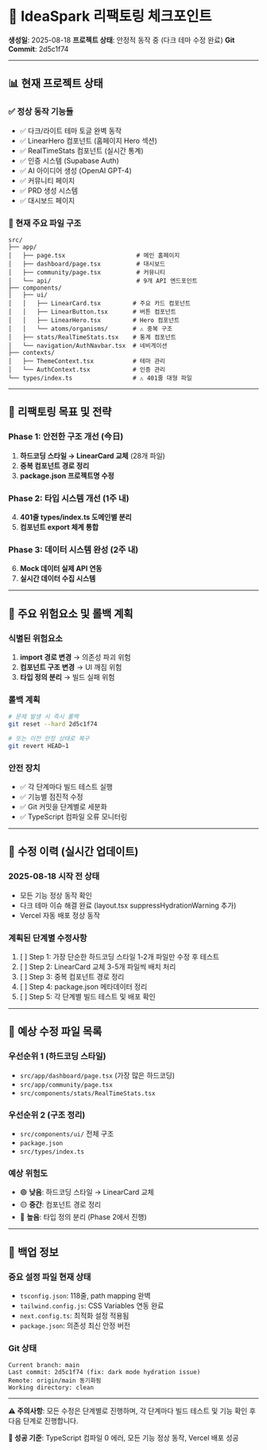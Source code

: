 # 🔧 IdeaSpark 리팩토링 체크포인트

**생성일**: 2025-08-18
**프로젝트 상태**: 안정적 동작 중 (다크 테마 수정 완료)
**Git Commit**: 2d5c1f74

---

## 📊 현재 프로젝트 상태

### **✅ 정상 동작 기능들**
- ✅ 다크/라이트 테마 토글 완벽 동작
- ✅ LinearHero 컴포넌트 (홈페이지 Hero 섹션)
- ✅ RealTimeStats 컴포넌트 (실시간 통계)
- ✅ 인증 시스템 (Supabase Auth)
- ✅ AI 아이디어 생성 (OpenAI GPT-4)
- ✅ 커뮤니티 페이지
- ✅ PRD 생성 시스템
- ✅ 대시보드 페이지

### **📁 현재 주요 파일 구조**
```
src/
├── app/
│   ├── page.tsx                    # 메인 홈페이지
│   ├── dashboard/page.tsx          # 대시보드
│   ├── community/page.tsx          # 커뮤니티
│   └── api/                        # 9개 API 엔드포인트
├── components/
│   ├── ui/
│   │   ├── LinearCard.tsx         # 주요 카드 컴포넌트
│   │   ├── LinearButton.tsx       # 버튼 컴포넌트
│   │   ├── LinearHero.tsx         # Hero 컴포넌트
│   │   └── atoms/organisms/       # ⚠️ 중복 구조
│   ├── stats/RealTimeStats.tsx    # 통계 컴포넌트
│   └── navigation/AuthNavbar.tsx  # 네비게이션
├── contexts/
│   ├── ThemeContext.tsx           # 테마 관리
│   └── AuthContext.tsx            # 인증 관리
└── types/index.ts                 # ⚠️ 401줄 대형 파일
```

---

## 🎯 리팩토링 목표 및 전략

### **Phase 1: 안전한 구조 개선 (今日)**
1. **하드코딩 스타일 → LinearCard 교체** (28개 파일)
2. **중복 컴포넌트 경로 정리**
3. **package.json 프로젝트명 수정**

### **Phase 2: 타입 시스템 개선 (1주 내)**
4. **401줄 types/index.ts 도메인별 분리**
5. **컴포넌트 export 체계 통합**

### **Phase 3: 데이터 시스템 완성 (2주 내)**
6. **Mock 데이터 실제 API 연동**
7. **실시간 데이터 수집 시스템**

---

## 🚨 주요 위험요소 및 롤백 계획

### **식별된 위험요소**
1. **import 경로 변경** → 의존성 파괴 위험
2. **컴포넌트 구조 변경** → UI 깨짐 위험  
3. **타입 정의 분리** → 빌드 실패 위험

### **롤백 계획**
```bash
# 문제 발생 시 즉시 롤백
git reset --hard 2d5c1f74

# 또는 이전 안정 상태로 복구
git revert HEAD~1
```

### **안전 장치**
- ✅ 각 단계마다 빌드 테스트 실행
- ✅ 기능별 점진적 수정
- ✅ Git 커밋을 단계별로 세분화
- ✅ TypeScript 컴파일 오류 모니터링

---

## 📝 수정 이력 (실시간 업데이트)

### **2025-08-18 시작 전 상태**
- 모든 기능 정상 동작 확인
- 다크 테마 이슈 해결 완료 (layout.tsx suppressHydrationWarning 추가)
- Vercel 자동 배포 정상 동작

### **계획된 단계별 수정사항**
1. [ ] Step 1: 가장 단순한 하드코딩 스타일 1-2개 파일만 수정 후 테스트
2. [ ] Step 2: LinearCard 교체 3-5개 파일씩 배치 처리
3. [ ] Step 3: 중복 컴포넌트 경로 정리
4. [ ] Step 4: package.json 메타데이터 정리
5. [ ] Step 5: 각 단계별 빌드 테스트 및 배포 확인

---

## 🔧 예상 수정 파일 목록

### **우선순위 1 (하드코딩 스타일)**
- `src/app/dashboard/page.tsx` (가장 많은 하드코딩)
- `src/app/community/page.tsx`
- `src/components/stats/RealTimeStats.tsx`

### **우선순위 2 (구조 정리)**
- `src/components/ui/` 전체 구조
- `package.json`
- `src/types/index.ts`

### **예상 위험도**
- 🟢 **낮음**: 하드코딩 스타일 → LinearCard 교체
- 🟡 **중간**: 컴포넌트 경로 정리  
- 🔴 **높음**: 타입 정의 분리 (Phase 2에서 진행)

---

## 💾 백업 정보

### **중요 설정 파일 현재 상태**
- `tsconfig.json`: 118줄, path mapping 완벽
- `tailwind.config.js`: CSS Variables 연동 완료
- `next.config.ts`: 최적화 설정 적용됨
- `package.json`: 의존성 최신 안정 버전

### **Git 상태**
```
Current branch: main
Last commit: 2d5c1f74 (fix: dark mode hydration issue)
Remote: origin/main 동기화됨
Working directory: clean
```

---

**⚠️ 주의사항**: 모든 수정은 단계별로 진행하며, 각 단계마다 빌드 테스트 및 기능 확인 후 다음 단계로 진행합니다.

**🎯 성공 기준**: TypeScript 컴파일 0 에러, 모든 기능 정상 동작, Vercel 배포 성공